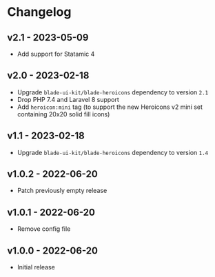 # Changelog

## v2.1 - 2023-05-09

- Add support for Statamic 4

## v2.0 - 2023-02-18

- Upgrade `blade-ui-kit/blade-heroicons` dependency to version `2.1`
- Drop PHP 7.4 and Laravel 8 support
- Add `heroicon:mini` tag (to support the new Heroicons v2 mini set containing 20x20 solid fill icons)

## v1.1 - 2023-02-18

- Upgrade `blade-ui-kit/blade-heroicons` dependency to version `1.4`

## v1.0.2 - 2022-06-20

- Patch previously empty release

## v1.0.1 - 2022-06-20

- Remove config file

## v1.0.0 - 2022-06-20

- Initial release
